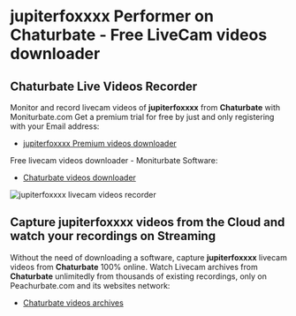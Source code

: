 # jupiterfoxxxx Performer on Chaturbate - Free LiveCam videos downloader

## Chaturbate Live Videos Recorder

Monitor and record livecam videos of **jupiterfoxxxx** from **Chaturbate** with Moniturbate.com
Get a premium trial for free by just and only registering with your Email address:
* [jupiterfoxxxx Premium videos downloader](https://moniturbate.com/request-demo-licence-key.html)

Free livecam videos downloader - Moniturbate Software:
* [Chaturbate videos downloader](https://moniturbate.com/moniturbate-download-software.html)

![jupiterfoxxxx livecam videos recorder](https://peachurnet.com/templates/moniturbate-software.png)


## Capture jupiterfoxxxx videos from the Cloud and watch your recordings on Streaming

Without the need of downloading a software, capture **jupiterfoxxxx** livecam videos from **Chaturbate** 100% online.
Watch Livecam archives from **Chaturbate** unlimitedly from thousands of existing recordings, only on Peachurbate.com and its websites network:
* [Chaturbate videos archives](https://peachurnet.com/)